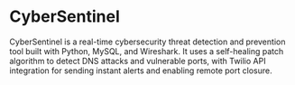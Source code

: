 # CyberSentinel
CyberSentinel is a real-time cybersecurity threat detection and prevention tool built with Python, MySQL, and Wireshark. It uses a self-healing patch algorithm to detect DNS attacks and vulnerable ports, with Twilio API integration for sending instant alerts and enabling remote port closure.
